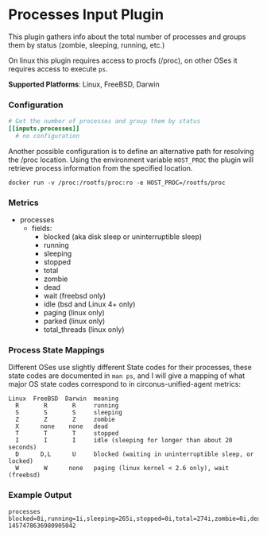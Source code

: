 # Processes Input Plugin

This plugin gathers info about the total number of processes and groups
them by status (zombie, sleeping, running, etc.)

On linux this plugin requires access to procfs (/proc), on other OSes
it requires access to execute `ps`.

**Supported Platforms**: Linux, FreeBSD, Darwin

### Configuration

```toml
# Get the number of processes and group them by status
[[inputs.processes]]
  # no configuration
```

Another possible configuration is to define an alternative path for resolving the /proc location.
Using the environment variable `HOST_PROC` the plugin will retrieve process information from the specified location.

`docker run -v /proc:/rootfs/proc:ro -e HOST_PROC=/rootfs/proc`

### Metrics

- processes
  - fields:
    - blocked (aka disk sleep or uninterruptible sleep)
    - running
    - sleeping
    - stopped
    - total
    - zombie
    - dead
    - wait (freebsd only)
    - idle (bsd and Linux 4+ only)
    - paging (linux only)
    - parked (linux only)
    - total_threads (linux only)

### Process State Mappings

Different OSes use slightly different State codes for their processes, these
state codes are documented in `man ps`, and I will give a mapping of what major
OS state codes correspond to in circonus-unified-agent metrics:

```
Linux  FreeBSD  Darwin  meaning
  R       R       R     running
  S       S       S     sleeping
  Z       Z       Z     zombie
  X      none    none   dead
  T       T       T     stopped
  I       I       I     idle (sleeping for longer than about 20 seconds)
  D      D,L      U     blocked (waiting in uninterruptible sleep, or locked)
  W       W      none   paging (linux kernel < 2.6 only), wait (freebsd)
```

### Example Output

```
processes blocked=8i,running=1i,sleeping=265i,stopped=0i,total=274i,zombie=0i,dead=0i,paging=0i,total_threads=687i 1457478636980905042
```

